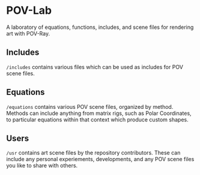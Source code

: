 POV-Lab
=======

A laboratory of equations, functions, includes, and scene files for rendering art with POV-Ray.

## Includes
`/includes` contains various files which can be used as includes for POV scene files.

## Equations
`/equations` contains various POV scene files, organized by method. Methods can include anything from matrix rigs, such as Polar Coordinates, to particular equations within that context which produce custom shapes.

## Users
`/usr` contains art scene files by the repository contributors. These can include any personal experiements, developments, and any POV scene files you like to share with others.
